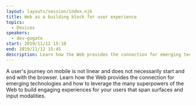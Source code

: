```yaml
---
layout: layouts/session/index.njk
title: Web as a building block for user experience
topics:
  - Devices
speakers:
  - dev-gogate
start: 2019/11/12 15:10
end: 2019/11/12 15:45
description: Learn how the Web provides the connection for emerging technologies and how to leverage the many superpowers of the Web to build engaging experiences for your users that span surfaces and input modalities…
---
```


A user's journey on mobile is not linear and does not necessarily start and end with the browser. Learn how the Web provides the connection for emerging technologies and how to leverage the many superpowers of the Web to build engaging experiences for your users that span surfaces and input modalities.
